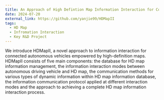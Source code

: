```yaml
---
title: An Approach of High Defintion Map Information Interaction for Connected Autonomous Vehicle
date: 2024-07-20
external_link: https://github.com/yanjie99/HDMapII
tags:
  - HD Map
  - Infromation Interaction
  - Key R&D Project
---
```


We introduce HDMapII, a novel approach to information interaction for connected autonomous vehicles empowered by high-definition maps. HDMapII consists of five main components: the database for HD map information management, the information interaction modes between autonomous driving vehicle and HD map, the communication methods for various types of dynamic information within HD map information database, the information communication protocol applied at different interaction modes and the approach to achieving a complete HD map information interaction process.

<!--more-->
